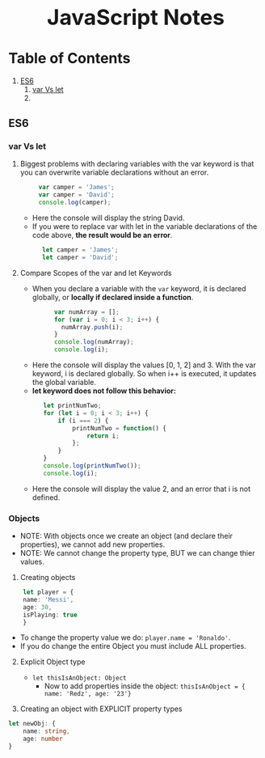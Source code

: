 <h1 align="center" style="font-size: 3em;">JavaScript Notes</h1>

# Table of Contents
1. [ES6](#ES6)
    1. [var Vs let](#var-vs-let)
    2. 


## ES6 <a name="ES6"></a>
### var Vs let <a name="var-vs-let"></a>
1. Biggest problems with declaring variables with the var keyword is that you can overwrite variable declarations without an error.
     ```javascript 
          var camper = 'James';
          var camper = 'David';
          console.log(camper);
      ```
    * Here the console will display the string David.
    * If you were to replace var with let in the variable declarations of the code above, **the result would be an error**.
    ```javascript
          let camper = 'James';
          let camper = 'David';
    ```
    
2. Compare Scopes of the var and let Keywords
    * When you declare a variable with the `var` keyword, it is declared globally, or **locally if declared inside a function**.
        ```javascript 
              var numArray = [];
              for (var i = 0; i < 3; i++) {
                numArray.push(i);
              }
              console.log(numArray);
              console.log(i);
        ```
     * Here the console will display the values [0, 1, 2] and 3. With the var keyword, i is declared globally. So when i++ is executed, it updates the global variable.
     * **let keyword does not follow this behavior:**
         ```javascript
            let printNumTwo;
            for (let i = 0; i < 3; i++) {
                if (i === 2) {
                    printNumTwo = function() {
                        return i;
                    };
                }
            }
            console.log(printNumTwo());
            console.log(i);
        ```
    * Here the console will display the value 2, and an error that i is not defined.
     
     
### Objects
* NOTE: With objects once we create an object (and declare their properties), we cannot add new properties.
* NOTE: We cannot change the property type, BUT we can change thier values.

1. Creating objects
```typescript 
    let player = {
    name: 'Messi',
    age: 30,
    isPlaying: true
    }
```
* To change the property value we do: `player.name = 'Ronaldo'`.
* If you do change the entire Object you must include ALL properties.

2.  Explicit Object type
    * `let thisIsAnObject: Object`
        * Now to add properties inside the object: `thisIsAnObject = { name: 'Redz', age: '23'}`

3. Creating an object with EXPLICIT property types
```typescript
let newObj: {
    name: string,
    age: number
}
```


 


    
    




